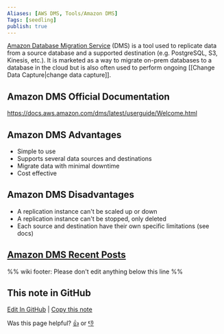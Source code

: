 ```yaml
---
Aliases: [AWS DMS, Tools/Amazon DMS]
Tags: [seedling]
publish: true
---
```


[Amazon Database Migration Service](https://aws.amazon.com/dms/) (DMS) is a tool used to replicate data from a source database and a supported destination (e.g. PostgreSQL, S3, Kinesis, etc.). It is marketed as a way to migrate on-prem databases to a database in the cloud but is also often used to perform ongoing [[Change Data Capture|change data capture]].

## Amazon DMS Official Documentation

https://docs.aws.amazon.com/dms/latest/userguide/Welcome.html

## Amazon DMS Advantages

- Simple to use
- Supports several data sources and destinations
- Migrate data with minimal downtime
- Cost effective

## Amazon DMS Disadvantages

- A replication instance can't be scaled up or down
- A replication instance can't be stopped, only deleted
- Each source and destination have their own specific limitations (see docs)

## [Amazon DMS Recent Posts](https://www.reddit.com/r/dataengineering/search/?q=AWS%20DMS&restrict_sr=1&sr_nsfw=)

%% wiki footer: Please don't edit anything below this line %%

## This note in GitHub

<span class="git-footer">[Edit In GitHub](https://github.dev/data-engineering-community/data-engineering-wiki/blob/main/Tools/Data%20Ingestion/Amazon%20DMS.md "git-hub-edit-note") | [Copy this note](https://raw.githubusercontent.com/data-engineering-community/data-engineering-wiki/main/Tools/Data%20Ingestion/Amazon%20DMS.md "git-hub-copy-note")</span>

<span class="git-footer">Was this page helpful?
[👍](https://tally.so/r/mOaxjk?rating=Yes&url=https://dataengineering.wiki/Tools/Data%20Ingestion/Amazon%20DMS) or [👎](https://tally.so/r/mOaxjk?rating=No&url=https://dataengineering.wiki/Tools/Data%20Ingestion/Amazon%20DMS)</span>
